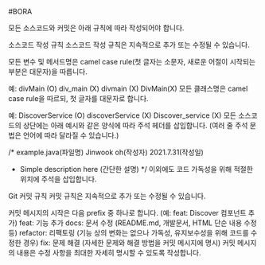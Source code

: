 #BORA

모든 소스코드와 커밋은 아래 규칙에 따라 작성되어야 합니다.

소스코드 작성 규칙
소스코드 작성 규칙은 지속적으로 추가 또는 수정될 수 있습니다.

모든 변수 및 메서드명은 camel case rule(첫 글자는 소문자, 새로운 어절이 시작되는 부분은 대문자)을 따릅니다.

예: divMain (O) div_main (X) divmain (X) DivMain(X)
모든 클래스명은 camel case rule을 따르되, 첫 글자를 대문자로 합니다.

예: DiscoverService (O) discoverService (X) Discover_service (X)
모든 소스코드의 상단에는 아래 예시와 같은 양식에 따라 주석 헤더를 삽입합니다. (여러 줄 주석 문법은 언어에 따라 달라질 수 있습니다.)

/*
example.java(파일명)	Jinwook oh(작성자)	2021.7.31(작성일)

- Simple description here (간단한 설명)
*/
이외에도 코드 가독성을 위해 적절한 위치에 주석을 삽입합니다.

Git 커밋 규칙
커밋 규칙은 지속적으로 추가 또는 수정될 수 있습니다.

커밋 메시지의 시작은 다음 prefix 중 하나로 합니다. (예: feat: Discover 컴포넌트 추가)
feat: 기능 추가
docs: 문서 수정 (README.md, 개발문서, HTML 단순 내용 수정 등)
refactor: 리팩토링 (기능 상의 변화는 없으나 가독성, 유지보수성을 위해 코드를 수정한 경우)
fix: 문제 해결 (자세한 문제와 해결 방법을 커밋 메시지에 명시)
커밋 메시지의 내용은 수정 사항을 최대한 자세히 명시할 수 있도록 작성합니다.
